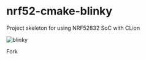 # nrf52-cmake-blinky
Project skeleton for using NRF52832 SoC with CLion

![blinky](blinky.gif)

Fork
